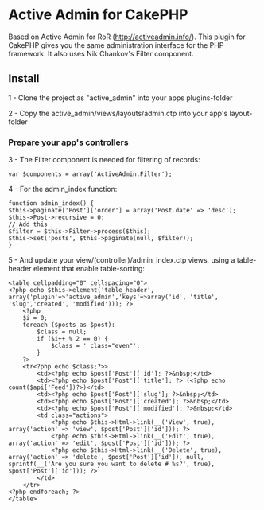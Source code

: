 # Active Admin for CakePHP

Based on Active Admin for RoR (http://activeadmin.info/). This plugin for CakePHP gives you the same administration interface for the PHP framework. It also uses Nik Chankov's Filter component.

## Install

1 - Clone the project as "active_admin" into your apps plugins-folder

2 - Copy the active_admin/views/layouts/admin.ctp into your app's layout-folder

### Prepare your app's controllers

3 - The Filter component is needed for filtering of records:

    var $components = array('ActiveAdmin.Filter');

4 - For the admin_index function:

    function admin_index() {
    $this->paginate['Post']['order'] = array('Post.date' => 'desc');
    $this->Post->recursive = 0;
    // Add this 
    $filter = $this->Filter->process($this);
    $this->set('posts', $this->paginate(null, $filter));
    }

5 - And update your view/(controller)/admin_index.ctp views, using a table-header element that enable table-sorting:

    <table cellpadding="0" cellspacing="0">
    <?php echo $this->element('table_header', array('plugin'=>'active_admin','keys'=>array('id', 'title', 'slug','created', 'modified'))); ?>
    	<?php
    	$i = 0;
    	foreach ($posts as $post):
    		$class = null;
    		if ($i++ % 2 == 0) {
    			$class = ' class="even"';
    		}
    	?>
    	<tr<?php echo $class;?>>
    		<td><?php echo $post['Post']['id']; ?>&nbsp;</td>
    		<td><?php echo $post['Post']['title']; ?> (<?php echo count($api['Feed'])?>)</td>
    		<td><?php echo $post['Post']['slug']; ?>&nbsp;</td>
    		<td><?php echo $post['Post']['created']; ?>&nbsp;</td>
    		<td><?php echo $post['Post']['modified']; ?>&nbsp;</td>
    		<td class="actions">
    			<?php echo $this->Html->link(__('View', true), array('action' => 'view', $post['Post']['id'])); ?>
    			<?php echo $this->Html->link(__('Edit', true), array('action' => 'edit', $post['Post']['id'])); ?>
    			<?php echo $this->Html->link(__('Delete', true), array('action' => 'delete', $post['Post']['id']), null, sprintf(__('Are you sure you want to delete # %s?', true), $post['Post']['id'])); ?>
    		</td>
    	</tr>
    <?php endforeach; ?>
    </table>